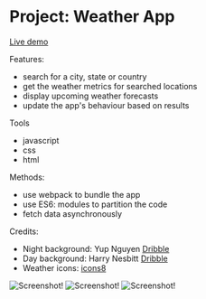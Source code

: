 # Project: Weather App

[Live demo](https://mwahyd.github.io/weather/)

Features:

- search for a city, state or country
- get the weather metrics for searched locations
- display upcoming weather forecasts
- update the app's behaviour based on results

Tools

- javascript
- css
- html

Methods:

- use webpack to bundle the app
- use ES6: modules to partition the code
- fetch data asynchronously

Credits:

- Night background: Yup Nguyen [Dribble](https://dribbble.com/shots/2273454-Night-Hill-Animated)
- Day background: Harry Nesbitt [Dribble](https://dribbble.com/shots/1687357-All-was-calm-on-the-mountainside)
- Weather icons: [icons8](https://icons8.com/icon/set/weather/windows--animated?utm_source=dribbble&utm_medium=social&utm_campaign=weather-app)

![Screenshot!](screenshot1.png)
![Screenshot!](screenshot2.png)
![Screenshot!](screenshot3.png)
